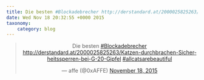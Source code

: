 ```yaml
---
title: Die besten #Blockadebrecher http://derstandard.at/2000025825263/Katzen-durchbrachen-Sicherheitssperren-bei-G-20-Gipfel #allcatsarebeautiful
date: Wed Nov 18 20:32:55 +0000 2015
taxonomy:
    category: blog
---
```

<blockquote class="twitter-tweet" align="center" width="350"><p lang="de" dir="ltr">Die besten <a href="https://twitter.com/hashtag/Blockadebrecher?src=hash">#Blockadebrecher</a> <a href="http://derstandard.at/2000025825263/Katzen-durchbrachen-Sicherheitssperren-bei-G-20-Gipfel">http://derstandard.at/2000025825263/Katzen-durchbrachen-Sicherheitssperren-bei-G-20-Gipfel</a> <a href="https://twitter.com/hashtag/allcatsarebeautiful?src=hash">#allcatsarebeautiful</a></p>&mdash; affe (@0xAFFE) <a href="https://twitter.com/0xAFFE/status/667078051801513985">November 18, 2015</a></blockquote>
